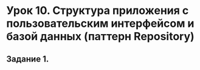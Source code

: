 # Урок 10. Структура приложения с пользовательским интерфейсом и базой данных (паттерн Repository)
## Задание 1. 
